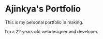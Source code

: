 # Ajinkya's Portfolio

This is my personal portfolio in making. 
 
I’m a 22 years old webdesigner and developer.
